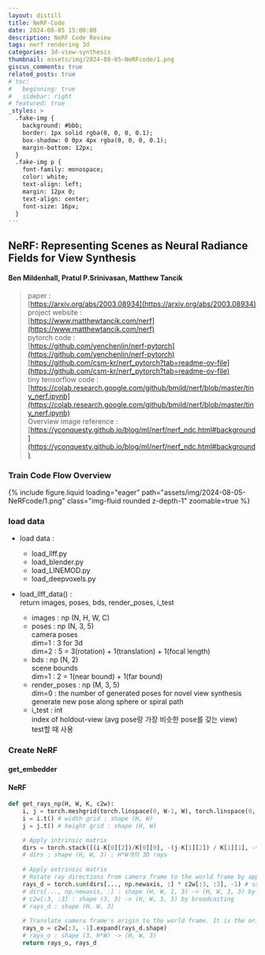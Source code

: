 ```yaml
---
layout: distill
title: NeRF-Code
date: 2024-08-05 15:00:00
description: NeRF Code Review
tags: nerf rendering 3d
categories: 3d-view-synthesis
thumbnail: assets/img/2024-08-05-NeRFcode/1.png
giscus_comments: true
related_posts: true
# toc:
#   beginning: true
#   sidebar: right
# featured: true
_styles: >
  .fake-img {
    background: #bbb;
    border: 1px solid rgba(0, 0, 0, 0.1);
    box-shadow: 0 0px 4px rgba(0, 0, 0, 0.1);
    margin-bottom: 12px;
  }
  .fake-img p {
    font-family: monospace;
    color: white;
    text-align: left;
    margin: 12px 0;
    text-align: center;
    font-size: 16px;
  }
---
```


## NeRF: Representing Scenes as Neural Radiance Fields for View Synthesis

#### Ben Mildenhall, Pratul P.Srinivasan, Matthew Tancik   

> paper :  
[https://arxiv.org/abs/2003.08934](https://arxiv.org/abs/2003.08934)  
project website :  
[https://www.matthewtancik.com/nerf](https://www.matthewtancik.com/nerf)  
pytorch code :  
[https://github.com/yenchenlin/nerf-pytorch](https://github.com/yenchenlin/nerf-pytorch)  
[https://github.com/csm-kr/nerf_pytorch?tab=readme-ov-file](https://github.com/csm-kr/nerf_pytorch?tab=readme-ov-file)  
tiny tensorflow code :  
[https://colab.research.google.com/github/bmild/nerf/blob/master/tiny_nerf.ipynb](https://colab.research.google.com/github/bmild/nerf/blob/master/tiny_nerf.ipynb)  
Overview image reference :  
[https://yconquesty.github.io/blog/ml/nerf/nerf_ndc.html#background](https://yconquesty.github.io/blog/ml/nerf/nerf_ndc.html#background)  

### Train Code Flow Overview

<div class="row mt-3">
    <div class="col-sm mt-3 mt-md-0">
        {% include figure.liquid loading="eager" path="assets/img/2024-08-05-NeRFcode/1.png" class="img-fluid rounded z-depth-1" zoomable=true %}
    </div>
</div>

### load data

- load data :  
  - load_llff.py
  - load_blender.py
  - load_LINEMOD.py
  - load_deepvoxels.py

- load_llff_data() :  
return images, poses, bds, render_poses, i_test  
  - images : np (N, H, W, C)
  - poses : np (N, 3, 5)  
  camera poses  
  dim=1 : 3 for 3d  
  dim=2 : 5 = 3(rotation) + 1(translation) + 1(focal length)  
  - bds : np (N, 2)  
  scene bounds  
  dim=1 : 2 = 1(near bound) + 1(far bound)  
  - render_poses : np (M, 3, 5)  
  dim=0 : the number of generated poses for novel view synthesis  
  generate new pose along sphere or spiral path
  - i_test : int  
  index of holdout-view (avg pose랑 가장 비슷한 pose를 갖는 view)  
  test할 때 사용


### Create NeRF

#### get_embedder

#### NeRF

```python
def get_rays_np(H, W, K, c2w):
    i, j = torch.meshgrid(torch.linspace(0, W-1, W), torch.linspace(0, H-1, H)) # pytorch's meshgrid has indexing='ij', so both i and j have shape (W, H)
    i = i.t() # width grid : shape (H, W)
    j = j.t() # height grid : shape (H, W)

    # Apply intrinsic matrix
    dirs = torch.stack([(i-K[0][2])/K[0][0], -(j-K[1][2]) / K[1][1], -torch.ones_like(i)], -1)
    # dirs : shape (H, W, 3) : H*W개의 3D rays
    
    # Apply extrinsic matrix
    # Rotate ray directions from camera frame to the world frame by applying dot product
    rays_d = torch.sum(dirs[..., np.newaxis, :] * c2w[:3, :3], -1) # same with "rays_d = [c2w.dot(dir) for dir in dirs]"
    # dirs[..., np.newaxis, :] : shape (H, W, 1, 3) -> (H, W, 3, 3) by broadcasting 
    # c2w[:3, :3] : shape (3, 3) -> (H, W, 3, 3) by broadcasting
    # rays_d : shape (H, W, 3)
    
    # Translate camera frame's origin to the world frame. It is the origin of all rays.
    rays_o = c2w[:3, -1].expand(rays_d.shape)
    # rays_o : shape (3, H*W) -> (H, W, 3)
    return rays_o, rays_d
```